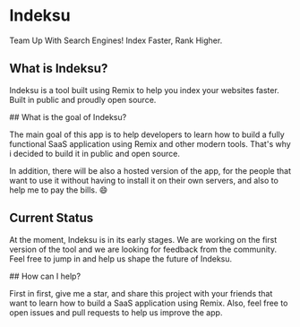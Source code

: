 # Indeksu

Team Up With Search Engines! Index Faster, Rank Higher.

## What is Indeksu?

Indeksu is a tool built using Remix to help you index your websites faster. Built in public and proudly open source.

## What is the goal of Indeksu?

The main goal of this app is to help developers to learn how to build a fully functional SaaS application using Remix and other modern tools. That's why i decided to build it in public and open source.

In addition, there will be also a hosted version of the app, for the people that want to use it without having to install it on their own servers, and also to help me to pay the bills. 😄

## Current Status

At the moment, Indeksu is in its early stages. We are working on the first version of the tool and we are looking for feedback from the community. Feel free to jump in and help us shape the future of Indeksu.

## How can I help?

First in first, give me a star, and share this project with your friends that want to learn how to build a SaaS application using Remix. Also, feel free to open issues and pull requests to help us improve the app.
